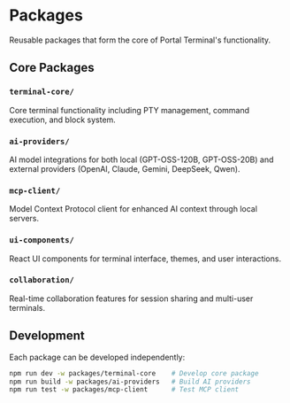 # Packages

Reusable packages that form the core of Portal Terminal's functionality.

## Core Packages

### `terminal-core/`
Core terminal functionality including PTY management, command execution, and block system.

### `ai-providers/`
AI model integrations for both local (GPT-OSS-120B, GPT-OSS-20B) and external providers (OpenAI, Claude, Gemini, DeepSeek, Qwen).

### `mcp-client/`
Model Context Protocol client for enhanced AI context through local servers.

### `ui-components/`
React UI components for terminal interface, themes, and user interactions.

### `collaboration/`
Real-time collaboration features for session sharing and multi-user terminals.

## Development

Each package can be developed independently:

```bash
npm run dev -w packages/terminal-core    # Develop core package
npm run build -w packages/ai-providers   # Build AI providers
npm run test -w packages/mcp-client      # Test MCP client
```